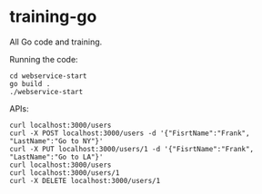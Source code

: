 # training-go
All Go code and training.

Running the code:
```
cd webservice-start
go build .
./webservice-start
```

APIs:

```
curl localhost:3000/users
curl -X POST localhost:3000/users -d '{"FisrtName":"Frank", "LastName":"Go to NY"}'
curl -X PUT localhost:3000/users/1 -d '{"FisrtName":"Frank", "LastName":"Go to LA"}'
curl localhost:3000/users
curl localhost:3000/users/1
curl -X DELETE localhost:3000/users/1
```
